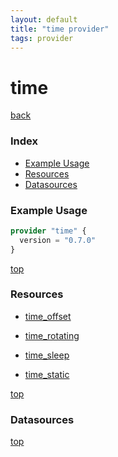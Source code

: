 ```yaml
---
layout: default
title: "time provider"
tags: provider
---
```


# time

[back](../)

### Index

- [Example Usage](#example-usage)
- [Resources](#resources)
- [Datasources](#datasources)

### Example Usage

```terraform
provider "time" {
  version = "0.7.0"
}
```

[top](#index)

### Resources


- [time_offset](./r/time_offset.md)

- [time_rotating](./r/time_rotating.md)

- [time_sleep](./r/time_sleep.md)

- [time_static](./r/time_static.md)


[top](#index)

### Datasources



[top](#index)
